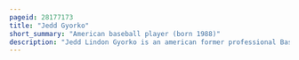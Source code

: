```yaml
---
pageid: 28177173
title: "Jedd Gyorko"
short_summary: "American baseball player (born 1988)"
description: "Jedd Lindon Gyorko is an american former professional Baseball second Baseman and third Baseman. He played in Major League Baseball for the San Diego Padres, St. Louis Cardinals, Los Angeles Dodgers, and Milwaukee Brewers. He was previously the Manager of the west virginia black Bears of Mlb Draft League."
---
```

